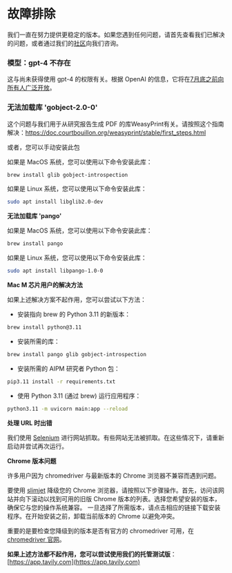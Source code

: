 # 故障排除
我们一直在努力提供更稳定的版本。如果您遇到任何问题，请首先查看我们已解决的问题，或者通过我们的[社区](https://roadmaps.feishu.cn/wiki/RykrwFxPiiU4T7kZ63bc7Lqdnch)向我们咨询。

### 模型：gpt-4 不存在
这与尚未获得使用 gpt-4 的权限有关。根据 OpenAI 的信息，它将在[7月底之前向所有人广泛开放](https://help.openai.com/en/articles/7102672-how-can-i-access-gpt-4)。

### 无法加载库 'gobject-2.0-0'

这个问题与我们用于从研究报告生成 PDF 的库WeasyPrint有关。请按照这个指南解决：https://doc.courtbouillon.org/weasyprint/stable/first_steps.html 

或者，您可以手动安装此包

如果是 MacOS 系统，您可以使用以下命令安装此库：
```bash
brew install glib gobject-introspection
```

如果是 Linux 系统，您可以使用以下命令安装此库：
```bash
sudo apt install libglib2.0-dev
```

**无法加载库 'pango'**

如果是 MacOS 系统，您可以使用以下命令安装此库：
```bash
brew install pango
```

如果是 Linux 系统，您可以使用以下命令安装此库：
```bash
sudo apt install libpango-1.0-0
```

**Mac M 芯片用户的解决方法**

如果上述解决方案不起作用，您可以尝试以下方法：
- 安装指向 brew 的 Python 3.11 的新版本：
```bash
brew install python@3.11
```
- 安装所需的库：
```bash
brew install pango glib gobject-introspection
```
- 安装所需的 AIPM 研究者 Python 包：
```bash
pip3.11 install -r requirements.txt
```
- 使用 Python 3.11 (通过 brew) 运行应用程序：
```bash
python3.11 -m uvicorn main:app --reload
```

**处理 URL 时出错**

我们使用 [Selenium](https://www.selenium.dev) 进行网站抓取。有些网站无法被抓取。在这些情况下，请重新启动并尝试再次运行。

**Chrome 版本问题**

许多用户因为 chromedriver 与最新版本的 Chrome 浏览器不兼容而遇到问题。

要使用 [slimjet](https://www.slimjet.com/chrome/google-chrome-old-version.php) 降级您的 Chrome 浏览器，请按照以下步骤操作。首先，访问该网站并向下滚动以找到可用的旧版 Chrome 版本的列表。选择您希望安装的版本，确保它与您的操作系统兼容。
一旦选择了所需版本，请点击相应的链接下载安装程序。在开始安装之前，卸载当前版本的 Chrome 以避免冲突。

重要的是要检查您降级到的版本是否有官方的 chromedriver 可用，在[chromedriver 官网](https://chromedriver.chromium.org/downloads)。

**如果上述方法都不起作用，您可以尝试使用我们的托管测试版**：[https://app.tavily.com](https://app.tavily.com)